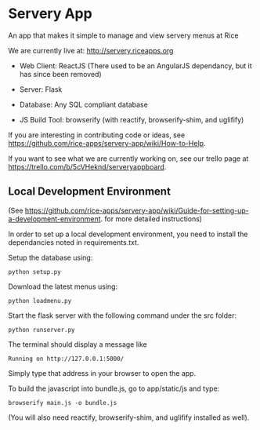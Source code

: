 Servery App
===========
An app that makes it simple to manage and view servery menus at Rice

We are currently live at: http://servery.riceapps.org

- Web Client: ReactJS (There used to be an AngularJS dependancy, but it has since been removed)
- Server: Flask
- Database: Any SQL compliant database

- JS Build Tool: browserify (with reactify, browserify-shim, and uglifify)

If you are interesting in contributing code or ideas, see https://github.com/rice-apps/servery-app/wiki/How-to-Help.

If you want to see what we are currently working on, see our trello page at https://trello.com/b/5cVHeknd/serveryappboard.

Local Development Environment
-----------------------------

(See https://github.com/rice-apps/servery-app/wiki/Guide-for-setting-up-a-development-environment. for more detailed instructions)

In order to set up a local development environment, you need to install the dependancies noted in requirements.txt.

Setup the database using:

    python setup.py

Download the latest menus using:
    
    python loadmenu.py

Start the flask server with the following command under the src folder:

    python runserver.py

The terminal should display a message like

    Running on http://127.0.0.1:5000/

Simply type that address in your browser to open the app.

To build the javascript into bundle.js, go to app/static/js and type:

    browserify main.js -o bundle.js

(You will also need reactify, browserify-shim, and uglifify installed as well).
